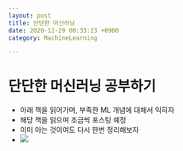 ```yaml
---
layout: post
title: 단단한 머신러닝
date: 2020-12-29 00:33:23 +0900
category: MachineLearning

---
```

# 단단한 머신러닝 공부하기
- 아래 책을 읽어가며, 부족한 ML 개념에 대해서 익히자
- 해당 책을 읽으며 조금씩 포스팅 예정
- 이미 아는 것이여도 다시 한번 정리해보자
- ![](https://image.yes24.com/Goods/88440860/L)